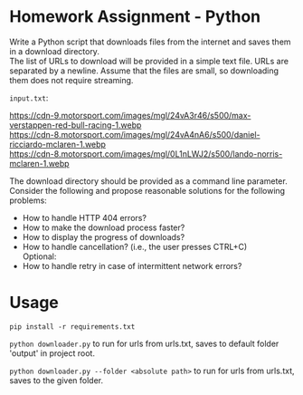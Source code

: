 # Homework Assignment - Python  
Write a Python script that downloads files from the internet and saves them in a download directory.  
The list of URLs to download will be provided in a simple text file. URLs are separated by a newline. Assume that the files are small, so
downloading them does not require streaming.  

`input.txt`:  

https://cdn-9.motorsport.com/images/mgl/24vA3r46/s500/max-verstappen-red-bull-racing-1.webp  
https://cdn-8.motorsport.com/images/mgl/24vA4nA6/s500/daniel-ricciardo-mclaren-1.webp  
https://cdn-8.motorsport.com/images/mgl/0L1nLWJ2/s500/lando-norris-mclaren-1.webp  

The download directory should be provided as a command line parameter.  
Consider the following and propose reasonable solutions for the following problems:  
* How to handle HTTP 404 errors?
* How to make the download process faster?
* How to display the progress of downloads?
* How to handle cancellation? (i.e., the user presses CTRL+C)  
Optional:  
* How to handle retry in case of intermittent network errors? 


# Usage
`pip install -r requirements.txt`

`python downloader.py`  to run for urls from urls.txt, saves to default folder 'output' in project root.  

`python downloader.py --folder <absolute path>` to run for urls from urls.txt, saves to the given folder.